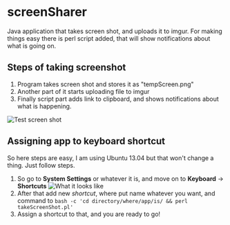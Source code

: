 screenSharer
============

Java application that takes screen shot, and uploads it to imgur. For making things easy there is perl script added, that will show notifications about what is going on. 

Steps of taking screenshot
--------------------------

1. Program takes screen shot and stores it as "tempScreen.png"
2. Another part of it starts uploading file to imgur
3. Finally script part adds link to clipboard, and shows notifications about what is happening.

![Test screen shot](http://i.imgur.com/sNLJkT8.png)

Assigning app to keyboard shortcut
----------------------------------

So here steps are easy, I am using Ubuntu 13.04 but that won't change a thing. Just follow steps.

1. So go to **System Settings** or whatever it is, and move on to **Keyboard** -> **Shortcuts**
![What it looks like](http://i.imgur.com/KtsdwYF.png)
2. After that add new *shortcut*, where put name whatever you want, and command to `bash -c 'cd directory/where/app/is/ && perl takeScreenShot.pl'`
3. Assign a shortcut to that, and you are ready to go!
